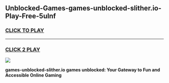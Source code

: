 
## Unblocked-Games-games-unblocked-slither.io-Play-Free-5ulnf
<h3>
<a href="https://premium76.site?title=games-unblocked-slither.io&ref=20M">CLICK TO PLAY</a></h3>
<hr>

<h3>
<a href="https://premium76.site?title=games-unblocked-slither.io&ref=20M">CLICK 2 PLAY</a>
  
</h3>

<a href="https://premium76.site?title=games-unblocked-slither.io&ref=19M"><img src="https://clearcache.store/games.png"></a>


**games-unblocked-slither.io games unblocked: Your Gateway to Fun and Accessible Online Gaming**
